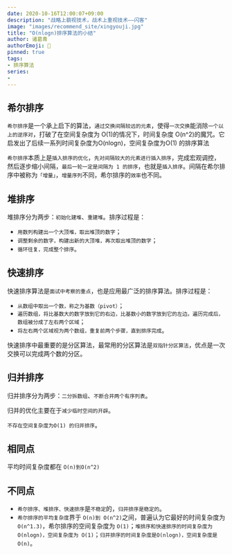 ```yaml
---
date: 2020-10-16T12:00:07+09:00
description: "战略上藐视技术，战术上重视技术——闪客"
image: "images/recommend_site/xingyouji.jpg"
title: "O(nlogn)排序算法的小结"
author: 诸葛青
authorEmoji: 🤖
pinned: true
tags:
- 排序算法
series:
-   
---
```

## 希尔排序
``希尔排序``是一个承上启下的算法，``通过交换间隔较远的元素``，使得``一次交换``能消除``一个以上的逆序对``，打破了在空间复杂度为 O(1)的情况下，时间复杂度 O(n^2)的魔咒。它启发出了后续一系列时间复杂度为O(nlogn)，空间复杂度为O(1) 的排序算法

``希尔排序``本质上是``插入排序的优化``，``先对间隔较大的元素进行插入排序``，完成宏观调控，然后逐步缩小间隔，``最后一轮一定是间隔为 1 的排序``，也就是``插入排序``。间隔在希尔排序中被称为``「增量」``，``增量序列``不同，希尔排序的``效率``也不同。

## 堆排序
堆排序分为两步：``初始化建堆``、``重建堆``。排序过程是：

* ``用数列构建出一个大顶堆，取出堆顶的数字``；
* ``调整剩余的数字，构建出新的大顶堆，再次取出堆顶的数字``；
* ``循环往复，完成整个排序``。

## 快速排序
快速排序算法是``面试中考察的重点``，也是应用最广泛的排序算法。排序过程是：

* ``从数组中取出一个数，称之为基数（pivot）``；
* ``遍历数组，将比基数大的数字放到它的右边，比基数小的数字放到它的左边。遍历完成后，数组被分成了左右两个区域``；
* ``将左右两个区域视为两个数组，重复前两个步骤，直到排序完成``。

快速排序中最重要的是分区算法，最常用的分区算法是``双指针分区算法``，优点是一次交换可以完成两个数的分区。

## 归并排序
归并排序分为两步：``二分拆数组``、``不断合并两个有序列表``。

归并的优化主要在于``减少临时空间的开辟``。

``不存在空间复杂度为O(1) 的归并排序``。

## 相同点
平均时间复杂度都在 ``O(n)到O(n^2)`` 

## 不同点
* ``希尔排序、堆排序、快速排序``是``不稳定``的，``归并排序是稳定的``。
* ``希尔排序的平均复杂度``界于 ``O(n)到 O(n^2)``之间，普遍认为它最好的时间复杂度为 ``O(n^1.3)``，希尔排序的空间复杂度为 ``O(1)``；``堆排序和快速排序的时间复杂度为 O(nlogn)，空间复杂度为 O(1)``；``归并排序的时间复杂度是O(nlogn)，空间复杂度是 O(n)``。
